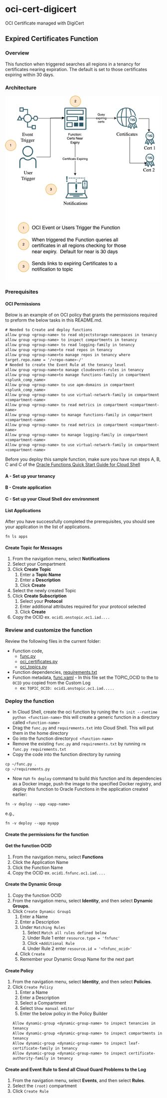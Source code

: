 # oci-cert-digicert
OCI Certificate managed with DigiCert


## Expired Certificates Function

### Overview
This function when triggered searches all regions in a tenancy for certificates nearing expiration.  The default is set to those certificates expiring within 30 days.

### Architecture
![Architecture](./images/Certificate-Expiry-Function.png)

### Prerequisites

#### OCI Permissions
Below is an example of on OCI policy that grants the permissions required to preform the below tasks in this README.md.
```
# Needed to Create and deploy functions
allow group <group-name> to read objectstorage-namespaces in tenancy
allow group <group-name> to inspect compartments in tenancy
allow group <group-name> to read logging-family in tenancy
allow group <group-name>to read repos in tenancy
allow group <group-name>to manage repos in tenancy where target.repo.name = '/<repo-name>-/'
# Needed to create the Event Rule at the tenancy level
allow group <group-name>to manage cloudevents-rules in tenancy
allow group <group-name>to manage functions-family in compartment <splunk_comp_name>
Allow group <group-name> to use apm-domains in compartment  <splunk_comp_name>
Allow group <group-name> to use virtual-network-family in compartment <compartment-name>
Allow group <group-name> to read metrics in compartment <compartment-name>
Allow group <group-name> to manage functions-family in compartment <compartment-name>
Allow group <group-name> to read metrics in compartment <compartment-name>
Allow group <group-name> to manage logging-family in compartment <compartment-name>
Allow group <group-name> to use virtual-network-family in compartment <compartment-name>
```

Before you deploy this sample function, make sure you have run steps A, B, C 
and C of the [Oracle Functions Quick Start Guide for Cloud Shell](https://docs.oracle.com/en-us/iaas/Content/Functions/Tasks/functionsquickstartcloudshell.htm)
#### A - Set up your tenancy
#### B - Create application
#### C - Set up your Cloud Shell dev environment
#### List Applications 

After you have successfully completed the prerequisites, you should see your 
application in the list of applications.

```
fn ls apps
```

#### Create Topic for Messages
1. From the navigation menu, select **Notifications** 
1. Select your Compartment
1. Click **Create Topic**
    1. Enter a **Topic Name**
    1. Enter a **Description**
    1. Click **Create**
1. Select the newly created Topic
1. Click **Create Subscription**
    1. Select your **Protocol**
    1. Enter additional attributes required for your protocol selected
    1. Click **Create**
1. Copy the OCID ex. `ocid1.onstopic.oc1.iad....`

### Review and customize the function

Review the following files in the current folder:
* Function code, 
    * [func.py](./cert-expiry-function/func.py)
    * [oci_certificates.py](./cert-expiry-function/oci_certificates.py)
    * [oci_topics.py](./cert-expiry-function/oci_topics.py)
* Function dependencies, [requirements.txt](./requirements.txt)
* Function metadata, [func.yaml](./func.yaml) - In this file set the TOPIC_OCID to the to `OCID` you copied from the Custom Log
    * ex: `TOPIC_OCID: ocid1.onstopic.oc1.iad.....`

### Deploy the function

* In Cloud Shell, create the oci function by runing the `fn init --runtime python <function-name>` this will create a generic function in a directory called `<function-name>`
* Drag the `func.py` and `requirements.txt` into Cloud Shell. This will put them in the home directory
* Go into the function directory`cd <function-name>`
* Remove the existing `func.py` and `requirements.txt` by running `rm func.py requirements.txt`
* Copy the code into the function directory by running 
```
cp ~/func.py .
cp ~/requirements.py
```
* Now run `fn deploy` command to build *this* function and its dependencies as a Docker image, push the image to the specified Docker registry, and deploy *this* function to Oracle Functions 
in the application created earlier:

```
fn -v deploy --app <app-name>
```
e.g.,
```
fn -v deploy --app myapp
```

#### Create the permissions for the function
#### Get the function OCID
1. From the navigation menu, select **Functions** 
1. Click the Application Name
1. Click the Function Name
1. Copy the OCID ex. `ocid1.fnfunc.oc1.iad....`

#### Create the Dynamic Group
1. Copy the function OCID
1. From the navigation menu, select **Identity**, and then select **Dynamic Groups**.
1. Click `Create Dynamic Group1`
    1. Enter a Name
    1. Enter a Description
    1. Under `Matching Rules` 
        1. Select `Match all rules defined below`
        1. Under Rule 1 enter `resource.type = 'fnfunc'`
        1. Click `+Additional Rule`
        1. Under Rule 2 enter `resource.id = '<fnfunc_ocid>'`
    1. Click `Create`
    1. Remember your Dynamic Group Name for the next part

#### Create Policy
1. From the navigation menu, select **Identity**, and then select **Policies**.
1. Click `Create Policy`
    1. Enter a Name
    1. Enter a Description
    1. Select a Compartment
    1. Select `Show manual editor`
    1. Enter the below policy in the Policy Builder
    ```
    Allow dynamic-group <dynamic-group-name> to inspect tenancies in tenancy
    Allow dynamic-group <dynamic-group-name> to inspect compartments in tenancy
    Allow dynamic-group <dynamic-group-name> to inspect leaf-certificate-family in tenancy
    Allow dynamic-group <dynamic-group-name> to inspect certificate-authority-family in tenancy
    ```

#### Create and Event Rule to Send all Cloud Guard Problems to the Log

1. From the navigation menu, select **Events**, and then select **Rules**.
1. Select the `(root)` compartment
1. Click `Create Rule`

